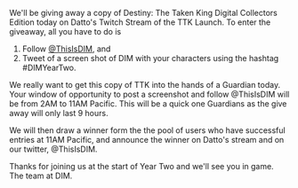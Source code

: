 We'll be giving away a copy of Destiny: The Taken King Digital Collectors Edition today on Datto's Twitch Stream of the TTK Launch. To enter the giveaway, all you have to do is 

1. Follow [@ThisIsDIM](http://twitter.com/ThisIsDIM), and 
2. Tweet of a screen shot of DIM with your characters using the hashtag #DIMYearTwo.  

We really want to get this copy of TTK into the hands of a Guardian today.  Your window of opportunity to post a screenshot and follow @ThisIsDIM will be from 2AM to 11AM Pacific.  This will be a quick one Guardians as the give away will only last 9 hours.  

We will then draw a winner form the the pool of users who have successful entries at 11AM Pacific, and announce the winner on Datto's stream and on our twitter, @ThisIsDIM.

Thanks for joining us at the start of Year Two and we'll see you in game.
The team at DIM.
